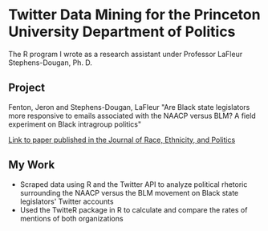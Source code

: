 # Twitter Data Mining for the Princeton University Department of Politics
The R program I wrote as a research assistant under Professor LaFleur Stephens-Dougan, Ph. D.

## Project
Fenton, Jeron and Stephens-Dougan, LaFleur "Are Black state legislators more responsive to emails associated with the NAACP versus BLM? A field experiment on Black intragroup politics"

[Link to paper published in the Journal of Race, Ethnicity, and Politics](https://www.cambridge.org/core/journals/journal-of-race-ethnicity-and-politics/article/are-black-state-legislators-more-responsive-to-emails-associated-with-the-naacp-versus-blm-a-field-experiment-on-black-intragroup-politics/AB6256E07FC484414D22A222EBB23F82)

## My Work
- Scraped data using R and the Twitter API to analyze political rhetoric surrounding the NAACP versus the BLM movement on Black state legislators' Twitter accounts
- Used the TwitteR package in R to calculate and compare the rates of mentions of both organizations


